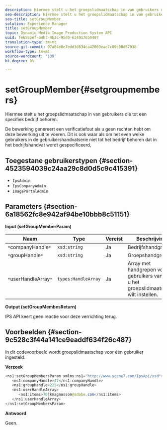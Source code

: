 ```yaml
---
description: Hiermee stelt u het groepslidmaatschap in van gebruikers die tot een specifiek bedrijf behoren.
seo-description: Hiermee stelt u het groepslidmaatschap in van gebruikers die tot een specifiek bedrijf behoren.
seo-title: setGroupMember
solution: Experience Manager
title: setGroupMember
topic: Dynamic Media Image Production System API
uuid: fe6585ef-a4b3-4b3c-95d0-624017650497
translation-type: tm+mt
source-git-commit: 97a84e8e7edd3d834ca42069eae7c09c00d57938
workflow-type: tm+mt
source-wordcount: '139'
ht-degree: 0%

---
```



# setGroupMember{#setgroupmembers}

Hiermee stelt u het groepslidmaatschap in van gebruikers die tot een specifiek bedrijf behoren.

De bewerking genereert een verificatiefout als u geen rechten hebt om deze bewerking uit te voeren. Dit is ook waar als om het even welke gebruikers in de gebruikershandvatserie niet tot het bedrijf behoren dat in het bedrijfshandvat wordt gespecificeerd,

## Toegestane gebruikerstypen {#section-4523594039c24aa29c8d0d5c9c415391}

* `IpsAdmin`
* `IpsCompanyAdmin`
* `ImagePortalAdmin`

## Parameters {#section-6a18562fc8e942af94be10bbb8c51151}

**Input (setGroupMemberParam)**

| Naam | Type | Vereist | Beschrijving |
|---|---|---|---|
| `*`companyHandle`*` | `xsd:string` | Ja | Bedrijfshandgreep. |
| `*`groupHandle`*` | `xsd:string` | Ja | Groepshandgreep. |
| `*`userHandleArray`*` | `types:HandleArray` | Ja | Array met handgrepen voor gebruikers van wie u het groepslidmaatschap wilt instellen. |

**Output (setGroupMembesReturn)**

IPS API keert geen reactie voor deze verrichting terug.

## Voorbeelden {#section-9c528c3f44a141ce9eaddf634f26c487}

In dit codevoorbeeld wordt groepslidmaatschap voor één gebruiker ingesteld.

**Verzoek**

```java
<ns1:setGroupMembersParam xmlns:ns1="http://www.scene7.com/IpsApi/xsd">
   <ns1:companyHandle>47</ns1:companyHandle>
   <ns1:groupHandle>225</ns1:groupHandle>
   <ns1:userHandleArray>
      <ns1:items>70|kmagnusson@adobe.com</ns1:items>
   </ns1:userHandleArray>
</ns1:setGroupMembersParam>
```

**Antwoord**

Geen.
